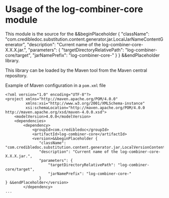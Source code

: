 # Usage of the log-combiner-core module

This module is the source for the &&beginPlaceholder {
          "className": "com.credibledoc.substitution.content.generator.jar.LocalJarNameContentGenerator",
          "description": "Current name of the log-combiner-core-X.X.X.jar.",
                  "parameters": {
                      "targetDirectoryRelativePath": "log-combiner-core/target",
                      "jarNamePrefix": "log-combiner-core-"
                  }
      } &&endPlaceholder library.

This library can be loaded by the Maven tool from the Maven central repository.

Example of Maven configuration in a `pom.xml` file

    <?xml version="1.0" encoding="UTF-8"?>
    <project xmlns="http://maven.apache.org/POM/4.0.0"
             xmlns:xsi="http://www.w3.org/2001/XMLSchema-instance"
             xsi:schemaLocation="http://maven.apache.org/POM/4.0.0 http://maven.apache.org/xsd/maven-4.0.0.xsd">
        <modelVersion>4.0.0</modelVersion>
        <dependencies>
            <dependency>
                <groupId>com.credibledoc</groupId>
                <artifactId>log-combiner-core</artifactId>
                <version>&&beginPlaceholder {
                   "className": "com.credibledoc.substitution.content.generator.jar.LocalVersionContentGenerator",
                   "description": "Current name of the log-combiner-core-X.X.X.jar.",
                   "parameters": {
                       "targetDirectoryRelativePath": "log-combiner-core/target",
                       "jarNamePrefix": "log-combiner-core-"
                   }
    } &&endPlaceholder</version>
            </dependency>
    ...